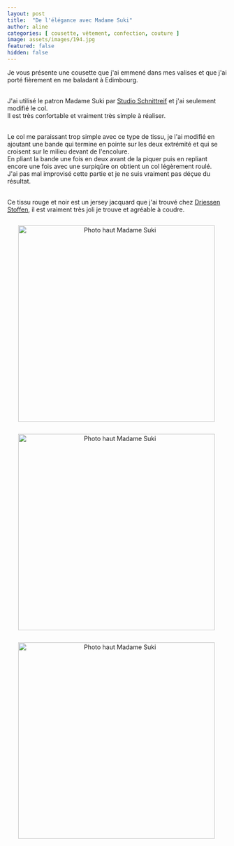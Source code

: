 ```yaml
---
layout: post
title:  "De l'élégance avec Madame Suki"
author: aline
categories: [ cousette, vêtement, confection, couture ]
image: assets/images/194.jpg
featured: false
hidden: false
---
```

<p>
Je vous présente une cousette que j'ai emmené dans mes valises et que j'ai porté fièrement en me baladant à Edimbourg.<br><br>

J'ai utilisé le patron Madame Suki par <a href="https://studioschnittreif.shop/" target="_blank">Studio Schnittreif</a> et j'ai seulement modifié le col.<br> Il est très confortable et vraiment très simple à réaliser.<br><br>

Le col me paraissant trop simple avec ce type de tissu, je l'ai modifié en ajoutant une bande qui termine en pointe sur les deux extrémité et qui se croisent sur le milieu devant de l'encolure.<br>En pliant la bande une fois en deux avant de la piquer puis en repliant encore une fois avec une surpiqûre on obtient un col légèrement roulé.<br>
J'ai pas mal improvisé cette partie et je ne suis vraiment pas déçue du résultat.<br><br>

Ce tissu rouge et noir est un jersey jacquard que j'ai trouvé chez <a href="https://driessenstoffen.nl/fr/" target="_blank">Driessen Stoffen</a>, il est vraiment très joli je trouve et agréable à coudre.<br>


<div float="left" style="text-align:center">
    <p style="display: inline-block; margin-right:.3em;"><img src="{{ site.url }}{{ site.baseurl }}/assets/images/195.jpg" width="450" alt="Photo haut Madame Suki"/></p>
    <p style="display: inline-block; margin-right:.3em;"><img src="{{ site.url }}{{ site.baseurl }}/assets/images/196.jpg" width="450" alt="Photo haut Madame Suki"/></p>
    <p style="display: inline-block; margin-right:.3em;"><img src="{{ site.url }}{{ site.baseurl }}/assets/images/197.jpg" width="450" alt="Photo haut Madame Suki"/></p>
</div>
<br>

</p>